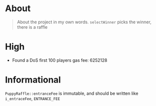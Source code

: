 # About

>About the project in my own words. `selectWinner`  picks the winner, there is a raffle


# High
- Found a DoS
 first 100 players gas fee: 6252128

# Informational

 `PuppyRaffle::entranceFee` is immutable, and should be written like
 `i_entraceFee`, `ENTRANCE_FEE`  